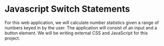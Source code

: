 # Javascript Switch Statements
 For this web application, we will calculate number statistics given a range of numbers keyed in by the user. The application will consist of an input and a button element. We will be writing external CSS and JavaScript for this project. 
